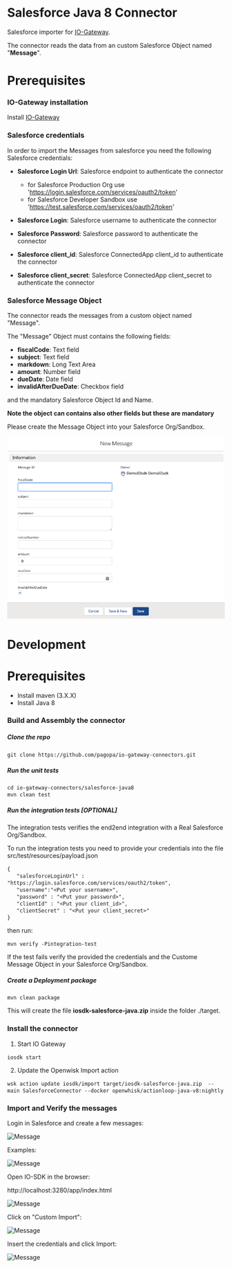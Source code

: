 # Salesforce Java 8 Connector
Salesforce importer for [IO-Gateway](https://github.com/pagopa/io-gateway).  

The connector reads the data from an custom Salesforce Object named "**Message**".

# Prerequisites

### IO-Gateway installation
Install [IO-Gateway](https://github.com/pagopa/io-gateway)

### Salesforce credentials
In order to import the Messages from salesforce you need the following Salesforce credentials:

- **Salesforce Login Url**:  Salesforce endpoint to authenticate the connector
    - for Salesforce Production Org use 'https://login.salesforce.com/services/oauth2/token'
    - for Salesforce Developer Sandbox use 'https://test.salesforce.com/services/oauth2/token'

- **Salesforce Login**: Salesforce username to authenticate the connector
- **Salesforce Password**: Salesforce password to authenticate the connector
- **Salesforce client_id**: Salesforce ConnectedApp client_id to authenticate the connector
- **Salesforce client_secret**: Salesforce ConnectedApp client_secret to authenticate the connector

### Salesforce Message Object
The connector reads the messages from a custom object named "Message". 

The "Message" Object must contains the following fields:

- **fiscalCode**: Text field
- **subject**: Text field
- **markdown**: Long Text Area
- **amount**: Number field
- **dueDate**: Date field
- **invalidAfterDueDate**: Checkbox field

and the mandatory Salesforce Object Id and Name.

**Note the object can contains also other fields but these are mandatory**

Please create the Message Object into your Salesforce Org/Sandbox.

![Message](images/message.png)


# Development

# Prerequisites
- Install maven (3.X.X)
- Install Java 8

### Build and Assembly the connector

##### Clone the repo
```git clone https://github.com/pagopa/io-gateway-connectors.git```

##### Run the unit tests
```
cd io-gateway-connectors/salesforce-java8
mvn clean test
```

##### Run the integration tests [**OPTIONAL**]
The integration tests verifies the end2end integration with a Real Salesforce Org/Sandbox.

To run the integration tests you need to provide your credentials into the file src/test/resources/payload.json

```
{
   "salesforceLoginUrl" : "https://login.salesforce.com/services/oauth2/token",
   "username":"<Put your username>",
   "password" : "<Put your password>",
   "clientId" : "<Put your client_id>",
   "clientSecret" : "<Put your client_secret>"
}
```

then run:
```
mvn verify -Pintegration-test
```

If the test fails verify the provided the credentials and the Custome Message Object in your Salesforce Org/Sandbox.

##### Create a Deployment package
```
mvn clean package
```

This will create the file **iosdk-salesforce-java.zip** inside the folder ./target.

### Install the connector

1. Start IO Gateway
```
iosdk start
```
2. Update the Openwisk Import action
```
wsk action update iosdk/import target/iosdk-salesforce-java.zip  --main SalesforceConnector --docker openwhisk/actionloop-java-v8:nightly
```

### Import and Verify the messages

Login in Salesforce and create a few messages:

![Message](images/messages.png)

Examples:

![Message](images/message-example.png)

Open IO-SDK in the browser:

http://localhost:3280/app/index.html

![Message](images/io-sdk.png)

Click on "Custom Import":

![Message](images/salesforce-connector.png)

Insert the credentials and click Import:

![Message](images/salesforce-messages.png)